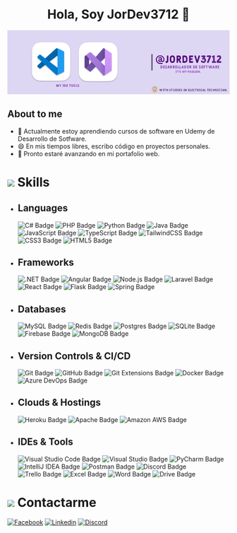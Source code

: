 <div align="center">
  <h1 align="center">Hola, Soy JorDev3712 👋</h1>
</div>
<img src="https://raw.githubusercontent.com/JorDev3712/JorDev3712/refs/heads/main/template_github.jpg" />

## About to me
- 🌱 Actualmente estoy aprendiendo cursos de software en Udemy de Desarrollo de Sotfware.
- 😄 En mis tiempos libres, escribo código en proyectos personales.
- 🔭 Pronto estaré avanzando en mi portafolio web.

# <img src="https://media2.giphy.com/media/QssGEmpkyEOhBCb7e1/giphy.gif?cid=ecf05e47a0n3gi1bfqntqmob8g9aid1oyj2wr3ds3mg700bl&rid=giphy.gif" width="25"> <b>Skills</b>

- ## Languages
    ![C# Badge](https://img.shields.io/badge/C%23-8A2BE2?&logo=sharp)
    ![PHP Badge](https://img.shields.io/badge/PHP-EE376D?&logo=php)
    ![Python Badge](https://custom-icon-badges.demolab.com/badge/Python*-000.svg?logo=python-colorful)
    ![Java Badge](https://custom-icon-badges.demolab.com/badge/Java*-ED8B00.svg?logo=java-colorful)
    ![JavaScript Badge](https://img.shields.io/badge/Javascript*-%23323330.svg?&logo=javascript&logoColor=%23F7DF1E&style=flat)
    ![TypeScript Badge](https://img.shields.io/badge/TypeScript*-3178C6?logo=typescript&logoColor=fff&style=flat)
    ![TailwindCSS Badge](https://img.shields.io/badge/TailwindCSS*-304CB2?&logo=tailwindcss&logoColor=#06B6D4)
    ![CSS3 Badge](https://img.shields.io/badge/CSS3*-%231572B6.svg?&logo=css3&logoColor=white&style=flat)
    ![HTML5 Badge](https://img.shields.io/badge/HTML5*-%23E34F26.svg?&logo=html5&logoColor=white&style=flat)

- ## Frameworks
    ![.NET Badge](https://img.shields.io/badge/dotnet-.net-38096C?logo=dotnet&logoColor=white&style=flat)
    ![Angular Badge](https://img.shields.io/badge/Angular*-DD1100?&logo=angular)
    ![Node.js Badge](https://img.shields.io/badge/Node.js*-393?logo=nodedotjs&logoColor=fff&style=flat)
    ![Laravel Badge](https://img.shields.io/badge/Laravel*-FF2D20?&logo=laravel&logoColor=white)
    ![React Badge](https://img.shields.io/badge/React*-%2320232a.svg?&logo=react&logoColor=%2361DAFB&style=flat)
    ![Flask Badge](https://img.shields.io/badge/Flask*-%23000.svg?&logo=flask&logoColor=white&style=flat)
    ![Spring Badge](https://img.shields.io/badge/Spring*-%236DB33F.svg?&logo=spring&logoColor=white&style=flat)

- ## Databases     
    ![MySQL Badge](https://img.shields.io/badge/MySQL*-%2300f.svg?&logo=mysql&logoColor=white&style=flat)
    ![Redis Badge](https://img.shields.io/badge/Redis*-%23DD0031.svg?&logo=redis&logoColor=white&style=flat) 
    ![Postgres Badge](https://img.shields.io/badge/Postgres-%23316192.svg?&logo=postgresql&logoColor=white&style=flat)
    ![SQLite Badge](https://img.shields.io/badge/SQLite-%2307405e.svg?&logo=sqlite&logoColor=white&style=flat)
    ![Firebase Badge](https://img.shields.io/badge/Firebase*-%23039BE5.svg?&logo=firebase&style=flat)
    ![MongoDB Badge](https://img.shields.io/badge/MongoDB-%234ea94b.svg?&logo=mongodb&logoColor=white&style=flat) 

- ## Version Controls & CI/CD
    ![Git Badge](https://img.shields.io/badge/Git-F05032?logo=git&logoColor=fff&style=flat)
    ![GitHub Badge](https://img.shields.io/badge/GitHub-181717?logo=github&logoColor=fff&style=flat)
    ![Git Extensions Badge](https://img.shields.io/badge/Git%20Extensions-212121?logo=gitextensions&logoColor=fff&style=flat)
    ![Docker Badge](https://img.shields.io/badge/Docker*-2496ED?logo=docker&logoColor=fff&style=flat)
    ![Azure DevOps Badge](https://img.shields.io/badge/Azure%20DevOps-0078D7?logo=azuredevops&logoColor=fff&style=flat)

- ## Clouds & Hostings
    ![Heroku Badge](https://img.shields.io/badge/Heroku-%23430098.svg?&logo=heroku&logoColor=white&style=flat) 
    ![Apache Badge](https://img.shields.io/badge/Apache-C71A36?&logo=Apache&logoColor=white&style=flat)
    ![Amazon AWS Badge](https://img.shields.io/badge/AWS-EC2*-F3B724)

- ## IDEs & Tools
    ![Visual Studio Code Badge](https://img.shields.io/badge/Visual%20Studio%20Code*-007ACC?logo=visualstudiocode&logoColor=fff&style=flat)
    ![Visual Studio Badge](https://img.shields.io/badge/Visual%20Studio*-38096C?logo=visualstudiocode&logoColor=fff&style=flat)
    ![PyCharm Badge](https://img.shields.io/badge/PyCharm-000?logo=pycharm&logoColor=fff&style=flat)
    ![IntelliJ IDEA Badge](https://img.shields.io/badge/IntelliJ%20IDEA-000?logo=intellijidea&logoColor=fff&style=flat)
    ![Postman Badge](https://img.shields.io/badge/Postman-FF6C37?logo=postman&logoColor=fff&style=flat)
    ![Discord Badge](https://img.shields.io/badge/Discord-5865F2?logo=discord&logoColor=fff&style=flat)
    ![Trello Badge](https://img.shields.io/badge/Trello*-0052CC?logo=trello&logoColor=fff&style=flat)
    ![Excel Badge](https://img.shields.io/badge/Microsoft-Excel-darkgreen?logo=excel&logoColor=green&style=flat)
    ![Word Badge](https://img.shields.io/badge/Microsoft-Word-darkblue?logo=word&logoColor=green&style=flat)
    ![Drive Badge](https://img.shields.io/badge/Google-Drive-darkgreen?logo=googledrive&logoColor=yellow&style=flat)

# <img src="https://upload.wikimedia.org/wikipedia/commons/b/b7/Google_Contacts_logo.png" width="25"> <b>Contactarme</b>
   <a href="https://www.facebook.com/Jor.vg1613" target="_blank">![Facebook](https://img.shields.io/badge/Jordan%20Vasquez-005FED?style=for-the-badge&logo=facebook&logoColor=#0866FF)</a> <a href="https://pe.linkedin.com/in/jordanvg2001" target="_blank">![Linkedin](https://img.shields.io/badge/Linkedin-283272?style=for-the-badge&logo=linkedin&logoColor=#283272)</a> <a href="#">![Discord](https://img.shields.io/badge/JorDev%233712-fff.svg?style=for-the-badge&logo=discord&logoColor=#5865F2)</a>
<!--
**JorDev3712/JorDev3712** is a ✨ _special_ ✨ repository because its `README.md` (this file) appears on your GitHub profile.

Here are some ideas to get you started:

- 🔭 I’m currently working on ...
- 🌱 I’m currently learning ...
- 👯 I’m looking to collaborate on ...
- 🤔 I’m looking for help with ...
- 💬 Ask me about ...
- 📫 How to reach me: ...
- 😄 Pronouns: ...
- ⚡ Fun fact: ...
-->
